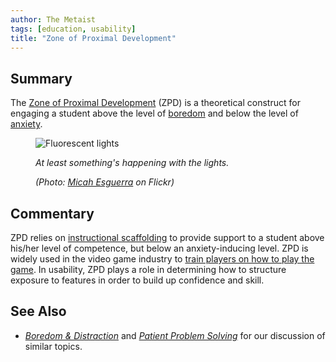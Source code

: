 ```yaml
---
author: The Metaist
tags: [education, usability]
title: "Zone of Proximal Development"
---
```


## Summary

<div class="entry-summary" markdown="1">

The [Zone of Proximal Development][wiki-1] (ZPD) is
a theoretical construct for engaging a student above
the level of [boredom][wiki-2] and below the level of [anxiety][wiki-3].

</div>

<figure markdown="1">

![Fluorescent lights]({{thumbnail}})

<figcaption markdown="1">

_At least something's happening with the lights._

  <address markdown="1">

(Photo: [Micah Esguerra](http://www.flickr.com/photos/micahe/370242964/) on Flickr)</address>

</figcaption>
</figure><!--more-->

## Commentary

ZPD relies on [instructional scaffolding][wiki-4] to provide support
to a student above his/her level of competence, but below an anxiety-inducing
level. ZPD is widely used in the video game industry to
[train players on how to play the game][link-1]. In usability, ZPD plays a role
in determining how to structure exposure to features in order to build up
confidence and skill.

## See Also

- <cite>[Boredom & Distraction][meta-1]</cite>
  and <cite>[Patient Problem Solving][meta-2]</cite>
  for our discussion of similar topics.

[meta-1]: {{BLOG_URL}}/2011/09/boredom-distraction.html
[meta-2]: {{BLOG_URL}}/2011/11/patient-problem-solving.html
[wiki-1]: http://en.wikipedia.org/wiki/Zone_of_proximal_development
[wiki-2]: http://en.wikipedia.org/wiki/Boredom
[wiki-3]: http://en.wikipedia.org/wiki/Anxiety
[wiki-4]: http://en.wikipedia.org/wiki/Instructional_scaffolding
[link-1]: http://researchquest.blogspot.com/2007/09/instructional-design-video-games-zpd.html
